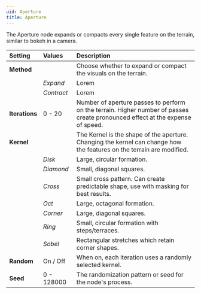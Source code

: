 ```yaml
---
uid: Aperture
title: Aperture
---
```


The Aperture node expands or compacts every single feature on the terrain, similar to bokeh in a camera.

| Setting        | Values     | Description                                                                                                                    |
| :------------- | :--------- | :----------------------------------------------------------------------------------------------------------------------------- |
| **Method**     |            | Choose whether to expand or compact the visuals on the terrain.                                                                |
|                | *Expand*   | Lorem                                                                                                                          |
|                | *Contract* | Lorem                                                                                                                          |
| **Iterations** | 0 - 20     | Number of aperture passes to perform on the terrain. Higher number of passes create pronounced effect at the expense of speed. |
| **Kernel**     |            | The Kernel is the shape of the aperture. Changing the kernel can change how the features on the terrain are modified.          |
|                | *Disk*     | Large, circular formation.                                                                                                     |
|                | *Diamond*  | Small, diagonal squares.                                                                                                       |
|                | *Cross*    | Small cross pattern. Can create predictable shape, use with masking for best results.                                          |
|                | *Oct*      | Large, octagonal formation.                                                                                                    |
|                | *Corner*   | Large, diagonal squares.                                                                                                       |
|                | *Ring*     | Small, circular formation with steps/terraces.                                                                                 |
|                | *Sobel*    | Rectangular stretches which retain corner shapes.                                                                              |
| **Random**     | On / Off   | When on, each iteration uses a randomly selected kernel.                                                                       |
| **Seed**       | 0 - 128000 | The randomization pattern or seed for the node's process.                                                                      |



